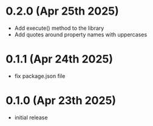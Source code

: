 # 0.2.0 (Apr 25th 2025)

- Add execute() method to the library
- Add quotes around property names with uppercases


# 0.1.1 (Apr 24th 2025)

- fix package.json file


# 0.1.0 (Apr 23th 2025)

- initial release
